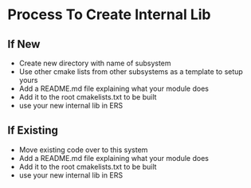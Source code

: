# Process To Create Internal Lib

## If New
- Create new directory with name of subsystem
- Use other cmake lists from other subsystems as a template to setup yours
- Add a README.md file explaining what your module does
- Add it to the root cmakelists.txt to be built
- use your new internal lib in ERS

## If Existing
- Move existing code over to this system
- Add a README.md file explaining what your module does
- Add it to the root cmakelists.txt to be built
- use your new internal lib in ERS
